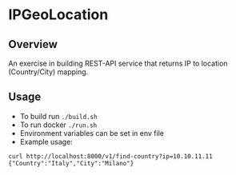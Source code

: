 # IPGeoLocation
## Overview
An exercise in building REST-API service that returns IP to location (Country/City) mapping.

## Usage
- To build run `./build.sh`
- To run docker `./run.sh`
- Environment variables can be set in env file
- Example usage:  
```  
curl http://localhost:8000/v1/find-country?ip=10.10.11.11
{"Country":"Italy","City":"Milano"}
```

